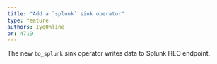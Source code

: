```yaml
---
title: "Add a `splunk` sink operator"
type: feature
authors: IyeOnline
pr: 4719
---
```


The new `to_splunk` sink operator writes data to Splunk HEC endpoint.
